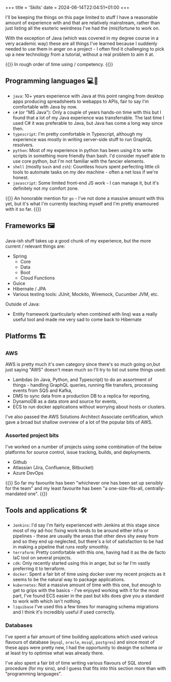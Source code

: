 +++
title = 'Skills'
date = 2024-06-14T22:04:51+01:00
+++

I'll be keeping the things on this page limited to stuff I have a reasonable amount of experience with and that are relatively mainstream, rather than just listing all the esoteric weirdness I've had the (mis)fortune to work on.

With the exception of Java (which was covered in my degree course in a very academic way) these are all things I've learned because I suddenly needed to use them in anger on a project - I often find it challenging to pick up a new technology from a tutorial, without a real problem to aim it at.

{{<note>}}
In rough order of time using / competency.
{{</note>}}

## Programming languages :computer::monkey:

- `java`: 10+ years experience with Java at this point ranging from desktop apps producing spreadsheets to webapps to APIs, fair to say I'm comfortable with Java by now. 
- `c#` (or "MS Java"): Only a couple of years hands-on time with this but I found that a lot of my Java experience was transferrable. The last time I used C# it was preferable to Java, but Java has come a long way since then.
- `typescript`: I'm pretty comfortable in Typescript, although my experience was mostly in writing server-side stuff to run GraphQL resolvers.
- `python`: Most of my experience in python has been using it to write scripts in something more friendly than bash. I'd consider myself able to use core python, but I'm not familiar with the fancier elements.
- `shell` (mostly `bash` and `zsh`): Countless hours spent perfecting little cli tools to automate tasks on my dev machine - often a net loss if we're honest.
- `javascript`: Some limited front-end JS work - I can manage it, but it's definitely not my comfort zone.

{{<note>}}
An honorable mention for `go` - I've not done a massive amount with this yet, but it's what I'm currently teaching myself and I'm pretty enamoured with it so far.
{{</note>}}

## Frameworks :framed_picture:

Java-ish stuff takes up a good chunk of my experience, but the more current / relevant things are:

- Spring
  - Core
  - Data
  - Boot
  - Cloud Functions
- Guice
- Hibernate / JPA
- Various testing tools: JUnit, Mockito, Wiremock, Cucumber JVM, etc.

Outside of Java:

- Entity framework (particularly when combined with linq) was a really useful tool and made me very sad to come back to Hibernate

## Platforms :building_construction:

### AWS

AWS is pretty much it's own category since there's so much going on,but just saying "AWS" doesn't mean much so I'll try to list out some things used:
- Lambdas (in Java, Python, and Typescript) to do an assortment of things - handling GraphQL queries, running file transfers, processing events from SQS and Kafka,
- DMS to sync data from a production DB to a replica for reporting,
- DynamoDB as a data store and source for events,
- ECS to run docker applications without worrying about hosts or clusters.

I've also passed the AWS Solutions Architect Associate certification, which gave a broad but shallow overview of a lot of the popular bits of AWS.

### Assorted project bits

I've worked on a number of projects using some combination of the below platforms for source control, issue tracking, builds, and deployments.

- Github
- Atlassian (Jira, Confluence, Bitbucket)
- Azure DevOps

{{<note>}}
So far my favourite has been "whichever one has been set up sensibly for the team" and my least favourite has been "a one-size-fits-all, centrally-mandated one".
{{</note>}}

## Tools and applications :hammer_and_wrench:

- `Jenkins`: I'd say I'm fairly experienced with Jenkins at this stage since most of my ad-hoc fixing work tends to be around either infra or pipelines - these are usually the areas that other devs shy away from and so they end up neglected, but there's a lot of satisfaction to be had in making a pipeline that runs _really_ smoothly.
- `terraform`: Pretty comfortable with this one, having had it as the de facto IaC tool on several projects.
- `cdk`: Only recently started using this in anger, but so far I'm vastly preferring it to terraform.
- `docker`: Spent a fair bit of time using docker over my recent projects as it seems to be the natural way to package applications.
- `kubernetes`: Not a massive amount of time with this one, but enough to get to grips with the basics - I've enjoyed working with it for the most part, I've found ECS easier in the past but k8s does give you a standard to work with which isn't nothing.
- `liquibase` I've used this a few times for managing schema migrations and I think it's incredibly useful if used correctly.

### Databases

I've spent a fair amount of time building applications which used various flavours of database (`mysql`, `oracle`, `mssql`, `postgres`) and since most of these apps were pretty new, I had the opportunity to deaign the schema or at least try to optimise what was already there.

I've also spent a fair bit of time writing various flavours of SQL stored procedure (for my sins), and I guess that fits into this section more than with "programming languages".


